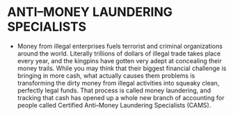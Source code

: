 # ANTI–MONEY LAUNDERING SPECIALISTS

- Money from illegal enterprises fuels terrorist and criminal organizations around the world. Literally trillions of dollars of illegal trade takes place every year, and the kingpins have gotten very adept at concealing their money trails. While you may think that their biggest financial challenge is bringing in more cash, what actually causes them problems is transforming the dirty money from illegal activities into squeaky clean, perfectly legal funds. That process is called money laundering, and tracking that cash has opened up a whole new branch of accounting for people called Certified Anti–Money Laundering Specialists (CAMS).
